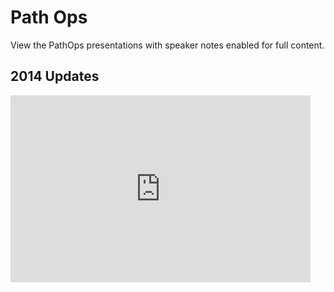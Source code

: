 Path Ops
========

View the PathOps presentations with speaker notes enabled for full content. 

2014 Updates
------------
<iframe
src="https://docs.google.com/presentation/d/1NbmG5W6VW9h5HtjpCVLx4h6SXW0qW7HIwmSfiwzFbrI/embed?start=false&loop=false&delayms=3000"
frameborder="0" width="480" height="299" allowfullscreen="true"
mozallowfullscreen="true" webkitallowfullscreen="true"></iframe>


